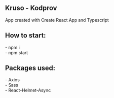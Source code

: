 <h2>Kruso - Kodprov</h2>
App created with Create React App and Typescript
<br>

<h2>How to start:</h2>
- npm i
<br>
- npm start

<h2>Packages used:</h2>
- Axios
<br>
- Sass
<br>
- React-Helmet-Async
